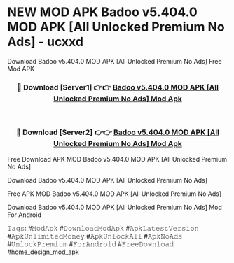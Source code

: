 # NEW MOD APK Badoo v5.404.0 MOD APK [All Unlocked Premium No Ads] - ucxxd
Download Badoo v5.404.0 MOD APK [All Unlocked Premium No Ads] Free Mod APK

<div align="center">
<h3>🔴 Download [Server1] 👉👉 <a href="https://apk-comot.site?title=Badoo_v5.404.0_MOD_APK_[All_Unlocked_Premium_No_Ads]">Badoo v5.404.0 MOD APK [All Unlocked Premium No Ads] Mod Apk</a></h3><br>

<h3>🔴 Download [Server2] 👉👉 <a href="https://apk-comot.site?title=Badoo_v5.404.0_MOD_APK_[All_Unlocked_Premium_No_Ads]">Badoo v5.404.0 MOD APK [All Unlocked Premium No Ads] Mod Apk</a></h3>
</div>


Free Download APK MOD Badoo v5.404.0 MOD APK [All Unlocked Premium No Ads]

Download Badoo v5.404.0 MOD APK [All Unlocked Premium No Ads] 

Free APK MOD Badoo v5.404.0 MOD APK [All Unlocked Premium No Ads] 

Download Badoo v5.404.0 MOD APK [All Unlocked Premium No Ads] Mod For Android

𝚃𝚊𝚐𝚜: #𝙼𝚘𝚍𝙰𝚙𝚔 #𝙳𝚘𝚠𝚗𝚕𝚘𝚊𝚍𝙼𝚘𝚍𝙰𝚙𝚔 #𝙰𝚙𝚔𝙻𝚊𝚝𝚎𝚜𝚝𝚅𝚎𝚛𝚜𝚒𝚘𝚗 #𝙰𝚙𝚔𝚄𝚗𝚕𝚒𝚖𝚒𝚝𝚎𝚍𝙼𝚘𝚗𝚎𝚢 #𝙰𝚙𝚔𝚄𝚗𝚕𝚘𝚌𝚔𝙰𝚕𝚕 #𝙰𝚙𝚔𝙽𝚘𝙰𝚍𝚜 #𝚄𝚗𝚕𝚘𝚌𝚔𝙿𝚛𝚎𝚖𝚒𝚞𝚖 #𝙵𝚘𝚛𝙰𝚗𝚍𝚛𝚘𝚒𝚍 #𝙵𝚛𝚎𝚎𝙳𝚘𝚠𝚗𝚕𝚘𝚊𝚍 #home_design_mod_apk